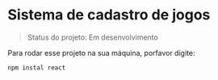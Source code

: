 <h1>Sistema de cadastro de jogos</h1>

> Status do projeto: Em desenvolvimento

Para rodar esse projeto na sua máquina, porfavor digite:

```
npm instal react
``` 
